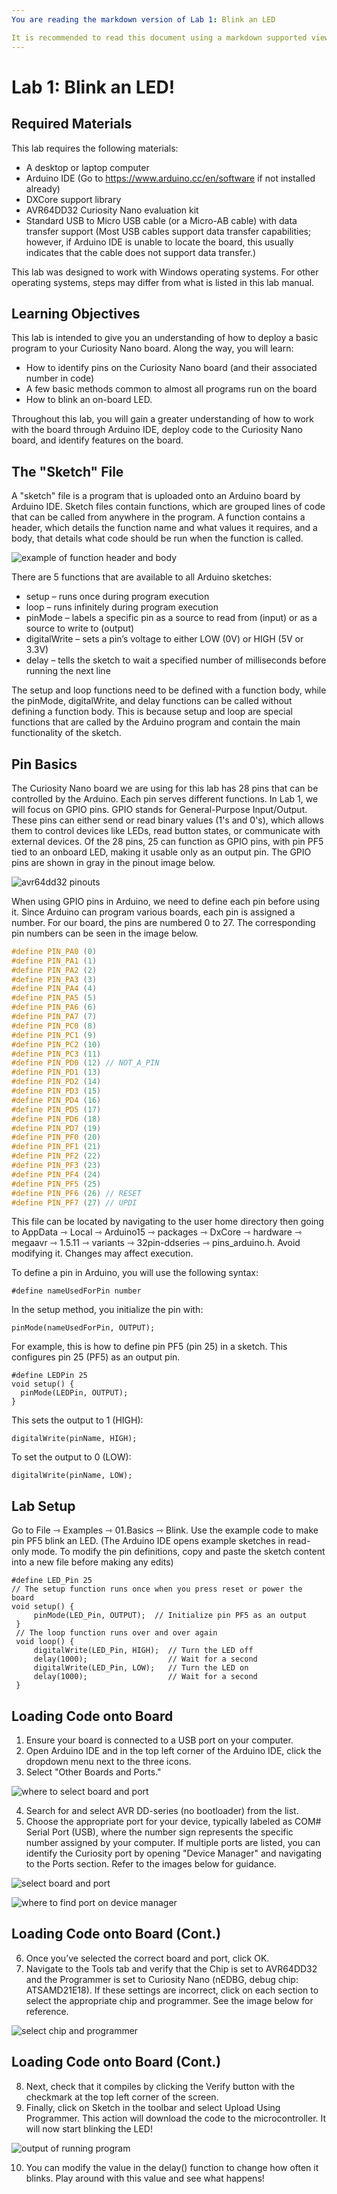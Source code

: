 ```yaml
---
You are reading the markdown version of Lab 1: Blink an LED

It is recommended to read this document using a markdown supported viewer/editor such as Visual Studio code.
---
```


# Lab 1: Blink an LED!


## Required Materials

This lab requires the following materials:
- A desktop or laptop computer
- Arduino IDE (Go to https://www.arduino.cc/en/software if not installed already)
- DXCore support library
- AVR64DD32 Curiosity Nano evaluation kit
- Standard USB to Micro USB cable (or a Micro-AB cable) with data transfer support (Most USB cables support data transfer capabilities; however, if Arduino IDE is unable to locate the board, this usually indicates that the cable does not support data transfer.)

This lab was designed to work with Windows operating systems. For other operating systems, steps may differ from what is listed in this lab manual.

## Learning Objectives

This lab is intended to give you an understanding of how to deploy a basic program to your Curiosity Nano board. Along the way, you will learn:
- How to identify pins on the Curiosity Nano board (and their associated number in code) 
- A few basic methods common to almost all programs run on the board
- How to blink an on-board LED.

Throughout this lab, you will gain a greater understanding of how to work with the board through Arduino IDE, deploy code to the Curiosity Nano board, and identify features on the board.

## The "Sketch" File

A "sketch" file is a program that is uploaded onto an Arduino board by Arduino IDE. Sketch files contain functions, which are grouped lines of code that can be called from anywhere in the program. A function contains a header, which details the function name and what values it requires, and a body, that details what code should be run when the function is called.

![example of function header and body](./images/sketch-functions-visual-explanation.png)

There are 5 functions that are available to all Arduino sketches:

- setup – runs once during program execution
- loop – runs infinitely during program execution
- pinMode – labels a specific pin as a source to read from (input) or as a source to write to (output)
- digitalWrite – sets a pin’s voltage to either LOW (0V) or HIGH (5V or 3.3V)
- delay – tells the sketch to wait a specified number of milliseconds before running the next line

The setup and loop functions need to be defined with a function body, while the pinMode, digitalWrite, and delay functions can be called without defining a function body. This is because setup and loop are special functions that are called by the Arduino program and contain the main functionality of the sketch.

## Pin Basics

The Curiosity Nano board we are using for this lab has 28 pins that can be controlled by the Arduino. Each pin serves different functions. In Lab 1, we will focus on GPIO pins. GPIO stands for General-Purpose Input/Output. These pins can either send or read binary values (1's and 0's), which allows them to control devices like LEDs, read button states, or communicate with external devices.
Of the 28 pins, 25 can function as GPIO pins, with pin PF5 tied to an onboard LED, making it usable only as an output pin. The GPIO pins are shown in gray in the pinout image below.

![avr64dd32 pinouts](./images/pinout.png)

When using GPIO pins in Arduino, we need to define each pin before using it. Since Arduino can program various boards, each pin is assigned a number. For our board, the pins are numbered 0 to 27. The corresponding pin numbers can be seen in the image below.

```cpp
#define PIN_PA0 (0)
#define PIN_PA1 (1)
#define PIN_PA2 (2)
#define PIN_PA3 (3)
#define PIN_PA4 (4)
#define PIN_PA5 (5)
#define PIN_PA6 (6)
#define PIN_PA7 (7)
#define PIN_PC0 (8)
#define PIN_PC1 (9)
#define PIN_PC2 (10)
#define PIN_PC3 (11)
#define PIN_PD0 (12) // NOT_A_PIN
#define PIN_PD1 (13)
#define PIN_PD2 (14)
#define PIN_PD3 (15)
#define PIN_PD4 (16)
#define PIN_PD5 (17)
#define PIN_PD6 (18)
#define PIN_PD7 (19)
#define PIN_PF0 (20)
#define PIN_PF1 (21)
#define PIN_PF2 (22)
#define PIN_PF3 (23)
#define PIN_PF4 (24)
#define PIN_PF5 (25)
#define PIN_PF6 (26) // RESET
#define PIN_PF7 (27) // UPDI
```

This file can be located by navigating to the user home directory then going to AppData ⇾ Local ⇾ Arduino15 ⇾ packages ⇾ DxCore ⇾ hardware ⇾ megaavr ⇾ 1.5.11 ⇾ variants ⇾ 32pin-ddseries ⇾ pins_arduino.h. Avoid modifying it. Changes may affect execution. 

To define a pin in Arduino, you will use the following syntax:

```arduino
#define nameUsedForPin number
```

In the setup method, you initialize the pin with:

```arduino
pinMode(nameUsedForPin, OUTPUT);
```

For example, this is how to define pin PF5 (pin 25) in a sketch. This configures pin 25 (PF5) as an output pin.

```arduino
#define LEDPin 25
void setup() {
  pinMode(LEDPin, OUTPUT);
}
```

This sets the output to 1 (HIGH):

```arduino
digitalWrite(pinName, HIGH);
```

To set the output to 0 (LOW):

```arduino
digitalWrite(pinName, LOW);
```

## Lab Setup

Go to File ⇾ Examples ⇾ 01.Basics ⇾ Blink. Use the example code to make pin PF5 blink an LED. (The Arduino IDE opens example sketches in read-only mode. To modify the pin definitions, copy and paste the sketch content into a new file before making any edits)

```arduino
#define LED_Pin 25
// The setup function runs once when you press reset or power the board
void setup() {
     pinMode(LED_Pin, OUTPUT);  // Initialize pin PF5 as an output
 }
 // The loop function runs over and over again
 void loop() {
     digitalWrite(LED_Pin, HIGH);  // Turn the LED off
     delay(1000);                  // Wait for a second
     digitalWrite(LED_Pin, LOW);   // Turn the LED on
     delay(1000);                  // Wait for a second
 }
```

## Loading Code onto Board

1. Ensure your board is connected to a USB port on your computer.  
2. Open Arduino IDE and in the top left corner of the Arduino IDE, click the dropdown menu next to the three icons.
3. Select "Other Boards and Ports."

![where to select board and port](./images/select_board_and_port.png)

4. Search for and select AVR DD-series (no bootloader) from the list.  
5. Choose the appropriate port for your device, typically labeled as COM\# Serial Port (USB), where the number sign represents the specific number assigned by your computer. If multiple ports are listed, you can identify the Curiosity port by opening "Device Manager" and navigating to the Ports section. Refer to the images below for guidance.

![select board and port](./images/port_selection.png)

![where to find port on device manager](./images/deploy-code_setup-port.png)

## Loading Code onto Board (Cont.)

6. Once you’ve selected the correct board and port, click OK.  
7. Navigate to the Tools tab and verify that the Chip is set to AVR64DD32 and the Programmer is set to Curiosity Nano (nEDBG, debug chip: ATSAMD21E18). If these settings are incorrect, click on each section to select the appropriate chip and programmer. See the image below for reference.

![select chip and programmer](./images/settings.png)

## Loading Code onto Board (Cont.)

8. Next, check that it compiles by clicking the Verify button with the checkmark at the top left corner of the screen.   
9. Finally, click on Sketch in the toolbar and select Upload Using Programmer. This action will download the code to the microcontroller. It will now start blinking the LED!

![output of running program](./images/compiled.png)

10. You can modify the value in the delay() function to change how often it blinks. Play around with this value and see what happens!

